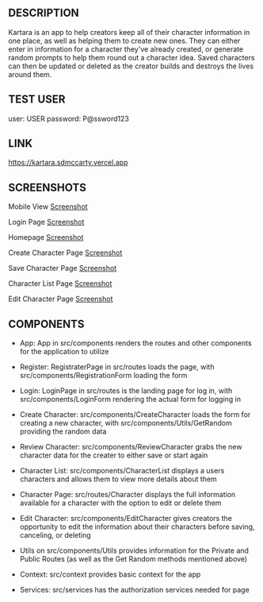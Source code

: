 ## DESCRIPTION

Kartara is an app to help creators keep all of their character information in one place, as well as helping them to create new ones. They can either enter in information for a character they've already created, or generate random prompts to help them round out a character idea. Saved characters can then be updated or deleted as the creator builds and destroys the lives around them.

## TEST USER

user: USER
password: P@ssword123

## LINK

https://kartara.sdmccarty.vercel.app

## SCREENSHOTS

Mobile View
[Screenshot](docs/MobileView.png)

Login Page
[Screenshot](docs/Login.png)

Homepage
[Screenshot](docs/Homepage.png)

Create Character Page
[Screenshot](docs/CreateCharacter.png)

Save Character Page
[Screenshot](docs/SaveCharacter.png)

Character List Page
[Screenshot](docs/CharacterList.png)

Edit Character Page
[Screenshot](docs/EditCharacter.png)

## COMPONENTS

* App: App in src/components renders the routes and other components for the application to utilize

* Register: RegistraterPage in src/routes loads the page, with src/components/RegistrationForm loading the form

* Login: LoginPage in src/routes is the landing page for log in, with src/components/LoginForm rendering the actual form for logging in

* Create Character: src/components/CreateCharacter loads the form for creating a new character, with src/components/Utils/GetRandom providing the random data

* Review Character: src/components/ReviewCharacter grabs the new character data for the creater to either save or start again

* Character List: src/components/CharacterList displays a users characters and allows them to view more details about them

* Character Page: src/routes/Character displays the full information available for a character with the option to edit or delete them

* Edit Character: src/components/EditCharacter gives creators the opportunity to edit the information about their characters before saving, canceling, or deleting

* Utils on src/components/Utils provides information for the Private and Public Routes (as well as the Get Random methods mentioned above)

* Context: src/context provides basic context for the app

* Services: src/services has the authorization services needed for page